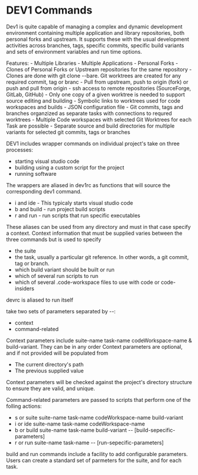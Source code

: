 # DEV1 Commands

Dev1 is quite capable of managing a complex and dynamic development environment containing multiple application and library repositories, both personal forks and upstream.  It supports these with the usual development activities across branches, tags, specific commits, specific build variants and sets of environment variables and run time options.

Features:
    - Multiple Libraries
    - Multiple Applications
    - Personal Forks
    - Clones of Personal Forks or Upstream repositories for the same repository
    - Clones are done with git clone --bare.  Git worktrees are created for any required commit, tag or branc
    - Pull from upstream, push to origin (fork) or push and pull from origin
    - ssh access to remote repositories (SourceForge, GitLab, GitHub)
    - Only one copy of a given worktree is needed to support source editing and building
    - Symbolic links to worktrees used for code workspaces and builds
    - JSON configuration file
    - Git commits, tags and branches organzized as separate tasks with connections to requred worktrees
    - Multiple Code workspaces with selected Git Worktrees for each Task are possible
    - Separate source and build directories for multiple variants for selected git commits, tags or branches

DEV1 includes wrapper commands on individual project's take on three processes:

- starting visual studio code
- building using a custom script for the project
- running software

The wrappers are aliased in dev1rc as functions that will source the corresponding dev1 command.

- i and ide - This typicaly starts visual studio code
- b and build - run project build scripts
- r and run - run scripts that run specific executables

These aliases can be used from any directory and must in that case specify a context.
Context information that must be supplied varies between the three commands but is used to specify

- the suite
- the task, usually a particular git reference.  In other words, a git commit, tag or branch.
- which build variant should be built or run
- which of several run scripts to run
- which of several .code-workspace files to use with code or code-insiders

devrc is aliased to run itself

take two sets of parameters separated by --:

- context
- command-related

Context parameters include suite-name task-name codeWorkspace-name & build-variant. They can be in any order
Context parameters are optional, and if not provided will be populated from

- The current directory's path
- The previous supplied value

Context parameters will be checked against the project's directory structure to ensure they are valid, and unique.

Command-related parameters are passed to scripts that perform one of the folling actions:

- s or suite   suite-name task-name codeWorkspace-name build-variant
- i or ide     suite-name task-name codeWorkspace-name
- b or build   suite-name task-name build-variant -- [build-sepecific-parameters]
- r or run     suite-name task-name  -- [run-sepecific-parameters]

build and run commands include a facility to add configurable parameters.  Users can create a standard set of parmeters for the suite, and for each task.
